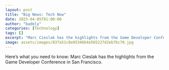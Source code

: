 ```yaml
---
layout: post
title: "Big News: Tech Now"
date: 2025-04-05T01:00:00
author: "badely"
categories: [Technology]
tags: []
excerpt: "Marc Cieslak has the highlights from the Game Developer Conference in San Francisco."
image: assets/images/837a51c8e05346b4e565227d2eb7bc70.jpg
---
```


Here’s what you need to know: Marc Cieslak has the highlights from the Game Developer Conference in San Francisco.

